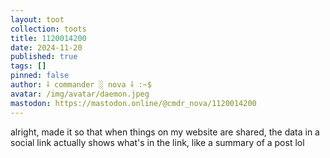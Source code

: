 ```yaml
---
layout: toot
collection: toots
title: 1120014200
date: 2024-11-20
published: true
tags: []
pinned: false
author: ⸸ commander ░ nova ⸸ :~$
avatar: /img/avatar/daemon.jpeg
mastodon: https://mastodon.online/@cmdr_nova/1120014200
---
```


alright, made it so that when things on my website are shared, the data in a social link actually shows what's in the link, like a summary of a post lol

